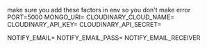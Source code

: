 make sure you add these factors in env so you don't make error
PORT=5000
MONGO_URI=
CLOUDINARY_CLOUD_NAME=
CLOUDINARY_API_KEY=
CLOUDINARY_API_SECRET=

NOTIFY_EMAIL=
NOTIFY_EMAIL_PASS=
NOTIFY_EMAIL_RECEIVER